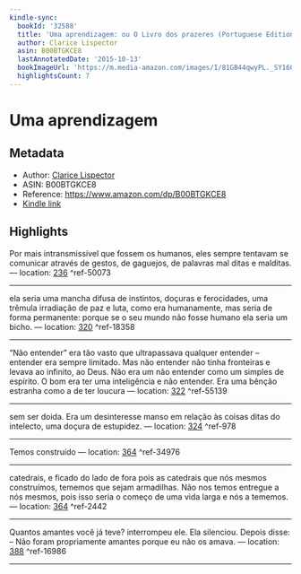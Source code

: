 ```yaml
---
kindle-sync:
  bookId: '32588'
  title: 'Uma aprendizagem: ou O Livro dos prazeres (Portuguese Edition)'
  author: Clarice Lispector
  asin: B00BTGKCE8
  lastAnnotatedDate: '2015-10-13'
  bookImageUrl: 'https://m.media-amazon.com/images/I/81GB44qwyPL._SY160.jpg'
  highlightsCount: 7
---
```

# Uma aprendizagem
## Metadata
* Author: [Clarice Lispector](https://www.amazon.comundefined)
* ASIN: B00BTGKCE8
* Reference: https://www.amazon.com/dp/B00BTGKCE8
* [Kindle link](kindle://book?action=open&asin=B00BTGKCE8)

## Highlights
Por mais intransmissível que fossem os humanos, eles sempre tentavam se comunicar através de gestos, de gaguejos, de palavras mal ditas e malditas. — location: [236](kindle://book?action=open&asin=B00BTGKCE8&location=236) ^ref-50073

---
ela seria uma mancha difusa de instintos, doçuras e ferocidades, uma trêmula irradiação de paz e luta, como era humanamente, mas seria de forma permanente: porque se o seu mundo não fosse humano ela seria um bicho. — location: [320](kindle://book?action=open&asin=B00BTGKCE8&location=320) ^ref-18358

---
“Não entender” era tão vasto que ultrapassava qualquer entender – entender era sempre limitado. Mas não entender não tinha fronteiras e levava ao infinito, ao Deus. Não era um não entender como um simples de espírito. O bom era ter uma inteligência e não entender. Era uma bênção estranha como a de ter loucura — location: [322](kindle://book?action=open&asin=B00BTGKCE8&location=322) ^ref-55139

---
sem ser doida. Era um desinteresse manso em relação às coisas ditas do intelecto, uma doçura de estupidez. — location: [324](kindle://book?action=open&asin=B00BTGKCE8&location=324) ^ref-978

---
Temos construído — location: [364](kindle://book?action=open&asin=B00BTGKCE8&location=364) ^ref-34976

---
catedrais, e ficado do lado de fora pois as catedrais que nós mesmos construímos, tememos que sejam armadilhas. Não nos temos entregue a nós mesmos, pois isso seria o começo de uma vida larga e nós a tememos. — location: [364](kindle://book?action=open&asin=B00BTGKCE8&location=364) ^ref-2442

---
Quantos amantes você já teve? interrompeu ele. Ela silenciou. Depois disse: – Não foram propriamente amantes porque eu não os amava. — location: [388](kindle://book?action=open&asin=B00BTGKCE8&location=388) ^ref-16986

---
